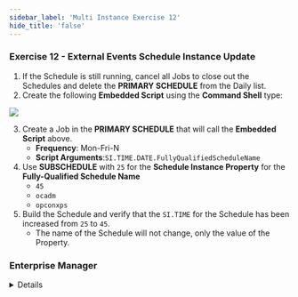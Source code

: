 ```yaml
---
sidebar_label: 'Multi Instance Exercise 12'
hide_title: 'false'
---
```


### Exercise 12 - External Events Schedule Instance Update

1.	If the Schedule is still running, cancel all Jobs to close out the Schedules and delete the **PRIMARY SCHEDULE** from the Daily list.
2.	Create the following **Embedded Script** using the **Command Shell** type:

![](../static/imgadvanced/propertyaddscript_MI_sm.png) 

3.	Create a Job in the **PRIMARY SCHEDULE** that will call the **Embedded Script** above.  
    * **Frequency**: Mon-Fri-N
    * **Script Arguments**:```SI.TIME.DATE.FullyQualifiedScheduleName```
4.	Use **SUBSCHEDULE** with ```25``` for the **Schedule Instance Property** for the **Fully-Qualified Schedule Name**
    * ```45```
    * ```ocadm```
    * ```opconxps```
5.	Build the Schedule and verify that the ```SI.TIME``` for the Schedule has been increased from ```25``` to ```45```.
    * The name of the Schedule will not change, only the value of the Property.


### Enterprise Manager

<details>

1.	If the Schedule is still running, cancel all Jobs to close out the Schedules and delete the **PRIMARY SCHEDULE** from the Daily list.
2.	Create the following **Embedded Script** using the **Command Shell** type:

![](../static/imgadvanced/ExternalEventUpdate.png)

3.	Create a Job in the **PRIMARY SCHEDULE** that will call the **Embedded Script** above.  
    * **Frequency**: Mon-Fri-N
    * **Script Arguments**:```SI.TIME.DATE.FullyQualifiedScheduleName```
4.	Use **SUBSCHEDULE** with ```25``` for the **Schedule Instance Property** for the **Fully-Qualified Schedule Name**
    * ```45```
    * ```ocadm```
    * ```opconxps```
5.	Build the Schedule and verify that the ```SI.TIME``` for the Schedule has been increased from ```25``` to ```45```.
    * The name of the Schedule will not change, only the value of the Property.

</details>